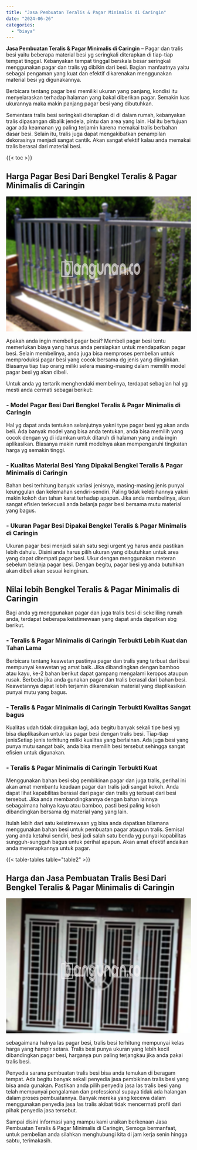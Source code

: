 ```yaml
---
title: "Jasa Pembuatan Teralis & Pagar Minimalis di Caringin"
date: "2024-06-26"
categories: 
  - "biaya"
---
```


**Jasa Pembuatan Teralis & Pagar Minimalis di Caringin** – Pagar dan tralis besi yaitu beberapa material besi yg seringkali diterapkan di tiap-tiap tempat tinggal. Kebanyakan tempat tinggal berskala besar seringkali menggunakan pagar dan tralis yg dibikin dari besi. Bagian manfaatnya yaitu sebagai pengaman yang kuat dan efektif dikarenakan menggunakan material besi yg digunakannya.

Berbicara tentang pagar besi memiliki ukuran yang panjang, kondisi itu menyelaraskan terhadap halaman yang bakal diberikan pagar. Semakin luas ukurannya maka makin panjang pagar besi yang dibutuhkan.

Sementara tralis besi seringkali diterapkan di di dalam rumah, kebanyakan tralis dipasangan dibalik jendela, pintu dan area yang lain. Hal itu bertujuan agar ada keamanan yg paling terjamin karena memakai tralis berbahan dasar besi. Selain itu, tralis juga dapat mengakibatkan penampilan dekorasinya menjadi sangat cantik. Akan sangat efektif kalau anda memakai tralis berasal dari material besi.

{{< toc >}}

## Harga Pagar Besi Dari Bengkel Teralis & Pagar Minimalis di Caringin

![Jasa Pembuatan Teralis & Pagar Minimalis di Caringin](/images/pagar-minimalis-murah-66.png)

Apakah anda ingin membeli pagar besi? Membeli pagar besi tentu memerlukan biaya yang harus anda persiapkan untuk mendapatkan pagar besi. Selain membelinya, anda juga bisa memproses pembelian untuk memproduksi pagar besi yang cocok bersama dg jenis yang diinginkan. Biasanya tiap tiap orang miliki selera masing-masing dalam memilih model pagar besi yg akan dibeli.

Untuk anda yg tertarik menghendaki membelinya, terdapat sebagian hal yg mesti anda cermati sebagai berikut:
### \- Model Pagar Besi Dari Bengkel Teralis & Pagar Minimalis di Caringin

Hal yg dapat anda tentukan selanjutnya yakni type pagar besi yg akan anda beli. Ada banyak model yang bisa anda tentukan, anda bisa memilih yang cocok dengan yg di idamkan untuk ditaruh di halaman yang anda ingin aplikasikan. Biasanya makin rumit modelnya akan mempengaruhi tingkatan harga yg semakin tinggi.

### \- Kualitas Material Besi Yang Dipakai Bengkel Teralis & Pagar Minimalis di Caringin

Bahan besi terhitung banyak variasi jenisnya, masing-masing jenis punyai keunggulan dan kelemahan sendiri-sendiri. Paling tidak kelebihannya yakni makin kokoh dan tahan karat terhadap apapun. Jika anda membelinya, akan sangat efisien terkecuali anda belanja pagar besi bersama mutu material yang bagus.

### \- Ukuran Pagar Besi Dipakai Bengkel Teralis & Pagar Minimalis di Caringin

Ukuran pagar besi menjadi salah satu segi urgent yg harus anda pastikan lebih dahulu. Disini anda harus pilih ukuran yang dibutuhkan untuk area yang dapat ditempati pagar besi. Ukur dengan menggunakan meteran sebelum belanja pagar besi. Dengan begitu, pagar besi yg anda butuhkan akan dibeli akan sesuai keinginan.

## Nilai lebih Bengkel Teralis & Pagar Minimalis di Caringin

Bagi anda yg menggunakan pagar dan juga tralis besi di sekeliling rumah anda, terdapat beberapa keistimewaan yang dapat anda dapatkan sbg berikut.

### \- Teralis & Pagar Minimalis di Caringin Terbukti Lebih Kuat dan Tahan Lama

Berbicara tentang keawetan pastinya pagar dan tralis yang terbuat dari besi mempunyai keawetan yg amat baik. Jika dibandingkan dengan bamboo atau kayu, ke-2 bahan berikut dapat gampang mengalami keropos ataupun rusak. Berbeda jika anda gunakan pagar dan tralis berasal dari bahan besi. Keawetannya dapat lebih terjamin dikarenakan material yang diaplikasikan punyai mutu yang bagus.

### \- Teralis & Pagar Minimalis di Caringin Terbukti Kwalitas Sangat bagus

Kualitas udah tidak diragukan lagi, ada begitu banyak sekali tipe besi yg bisa diaplikasikan untuk las pagar besi dengan tralis besi. Tiap-tiap jenisSetiap jenis terhitung miliki kualitas yang berlainan. Ada juga besi yang punya mutu sangat baik, anda bisa memilih besi tersebut sehingga sangat efisien untuk digunakan.

### \- Teralis & Pagar Minimalis di Caringin Terbukti Kuat

Menggunakan bahan besi sbg pembikinan pagar dan juga tralis, perihal ini akan amat membantu keadaan pagar dan tralis jadi sangat kokoh. Anda dapat lihat kapabilitas berasal dari pagar dan tralis yg terbuat dari besi tersebut. Jika anda membandingkannya dengan bahan lainnya sebagaimana halnya kayu atau bamboo, pasti besi paling kokoh dibandingkan bersama dg material yang yang lain.

Itulah lebih dari satu keistimewaan yg bisa anda dapatkan bilamana menggunakan bahan besi untuk pembuatan pagar ataupun tralis. Semisal yang anda ketahui sendiri, besi jadi salah satu benda yg punyai kapabilitas sungguh-sungguh bagus untuk perihal apapun. Akan amat efektif andaikan anda menerapkannya untuk pagar.

{{< table-tables table="table2" >}}

## Harga dan Jasa Pembuatan Tralis Besi Dari Bengkel Teralis & Pagar Minimalis di Caringin

![Jasa Pembuatan Teralis & Pagar Minimalis di Caringin](/images/teralis-minimalis-murah-17.png)

sebagaimana halnya las pagar besi, tralis besi terhitung mempunyai kelas harga yang hampir setara. Tralis besi punya ukuran yang lebih kecil dibandingkan pagar besi, harganya pun paling terjangkau jika anda pakai tralis besi.

Penyedia sarana pembuatan tralis besi bisa anda temukan di beragam tempat. Ada begitu banyak sekali penyedia jasa pembikinan tralis besi yang bisa anda gunakan. Pastikan anda pilih penyedia jasa las tralis besi yang telah mempunyai pengalaman dan professional supaya tidak ada halangan dalam proses pembuatannya. Banyak mereka yang kecewa dalam menggunakan penyedia jasa las tralis akibat tidak mencermati profil dari pihak penyedia jasa tersebut.

Sampai disini informasi yang mampu kami uraikan berkenaan Jasa Pembuatan Teralis & Pagar Minimalis di Caringin, Semoga bermanfaat, untuk pembelian anda silahkan menghubungi kita di jam kerja senin hingga sabtu, terimakasih.
